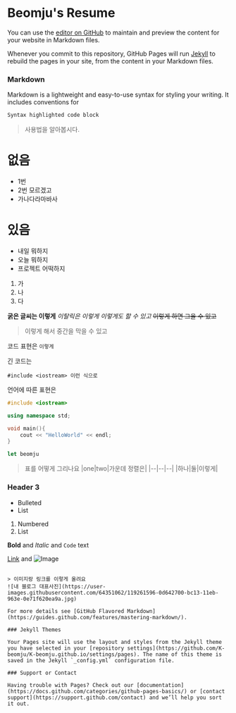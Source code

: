 # Beomju's Resume

You can use the [editor on GitHub](https://github.com/K-beomju/K-beomju.github.io/edit/main/README.md) to maintain and preview the content for your website in Markdown files.

Whenever you commit to this repository, GitHub Pages will run [Jekyll](https://jekyllrb.com/) to rebuild the pages in your site, from the content in your Markdown files.

### Markdown

Markdown is a lightweight and easy-to-use syntax for styling your writing. It includes conventions for

```markdown
Syntax highlighted code block
```

> 사용법을 알아봅시다.

# 없음
- 1번
- 2번 모르겠고
- 가나다라마바사

# 있음
- 내일 뭐하지
- 오늘 뭐하지
- 프로젝트 어떡하지

1. 가
2. 나
3. 다

**굵은 글씨는 이렇게**
_이탈릭은 이렇게_
*이렇게도 할 수 있고*
~~이렇게 하면 그을 수 있고~~

> 이렇게 해서 중간을 막을 수 있고

코드 표현은 `이렇게`

긴 코드는
```
#include <iostream> 이런 식으로
```

언어에 따른 표현은
```cpp
#include <iostream>

using namespace std;

void main(){
    cout << "HelloWorld" << endl;
}
```

```js
let beomju
```

> 표를 어떻게 그리나요
|one|two|가운데 정렬은|
|--|--|*--*|
|하나|둘|이렇게|

### Header 3

- Bulleted
- List

1. Numbered
2. List

**Bold** and _Italic_ and `Code` text

[Link](url) and ![Image](src)
```

> 이미지랑 링크를 이렇게 올려요
![내 블로그 대표사진](https://user-images.githubusercontent.com/64351062/119261596-0d642700-bc13-11eb-963e-0e71f620ea9a.jpg)

For more details see [GitHub Flavored Markdown](https://guides.github.com/features/mastering-markdown/).

### Jekyll Themes

Your Pages site will use the layout and styles from the Jekyll theme you have selected in your [repository settings](https://github.com/K-beomju/K-beomju.github.io/settings/pages). The name of this theme is saved in the Jekyll `_config.yml` configuration file.

### Support or Contact

Having trouble with Pages? Check out our [documentation](https://docs.github.com/categories/github-pages-basics/) or [contact support](https://support.github.com/contact) and we’ll help you sort it out.
